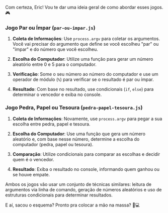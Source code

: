 Com certeza, Eric! Vou te dar uma ideia geral de como abordar esses jogos. 🎮

### Jogo Par ou Ímpar (`par-ou-impar.js`)

1. **Coleta de Informações**: Use `process.argv` para coletar os argumentos. Você vai precisar do argumento que define se você escolheu "par" ou "ímpar" e do número que você escolheu.
  
2. **Escolha do Computador**: Utilize uma função para gerar um número aleatório entre 0 e 5 para o computador.

3. **Verificação**: Some o seu número ao número do computador e use um operador de módulo (`%`) para verificar se o resultado é par ou ímpar.

4. **Resultado**: Com base no resultado, use condicionais (`if`, `else`) para determinar o vencedor e exiba no console.

### Jogo Pedra, Papel ou Tesoura (`pedra-papel-tesoura.js`)

1. **Coleta de Informações**: Novamente, use `process.argv` para pegar a sua escolha entre pedra, papel e tesoura.

2. **Escolha do Computador**: Use uma função que gera um número aleatório e, com base nesse número, determine a escolha do computador (pedra, papel ou tesoura).

3. **Comparação**: Utilize condicionais para comparar as escolhas e decidir quem é o vencedor. 

4. **Resultado**: Exiba o resultado no console, informando quem ganhou ou se houve empate.

Ambos os jogos vão usar um conjunto de técnicas similares: leitura de argumentos via linha de comando, geração de números aleatórios e uso de estruturas condicionais para determinar resultados. 

E aí, sacou o esquema? Pronto pra colocar a mão na massa? 🤖💻